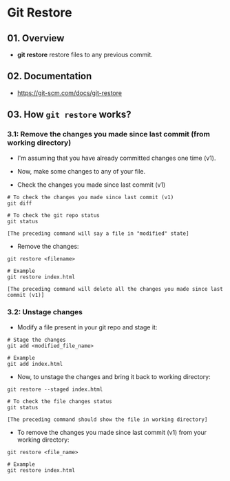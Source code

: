 # Git Restore

## 01. Overview

- **git restore** restore files to any previous commit.

## 02. Documentation

- https://git-scm.com/docs/git-restore

## 03. How `git restore` works?

### 3.1: Remove the changes you made since last commit (from working directory)

- I'm assuming that you have already committed changes one time (v1).

- Now, make some changes to any of your file.

- Check the changes you made since last commit (v1)

```
# To check the changes you made since last commit (v1)
git diff

# To check the git repo status
git status

[The preceding command will say a file in "modified" state]
```

- Remove the changes:

```
git restore <filename>

# Example
git restore index.html

[The preceding command will delete all the changes you made since last commit (v1)]
```

### 3.2: Unstage changes

- Modify a file present in your git repo and stage it:

```
# Stage the changes
git add <modified_file_name>

# Example
git add index.html
```

- Now, to unstage the changes and bring it back to working directory:

```
git restore --staged index.html

# To check the file changes status
git status

[The preceding command should show the file in working directory]
```

- To remove the changes you made since last commit (v1) from your working directory:

```
git restore <file_name>

# Example
git restore index.html
```
